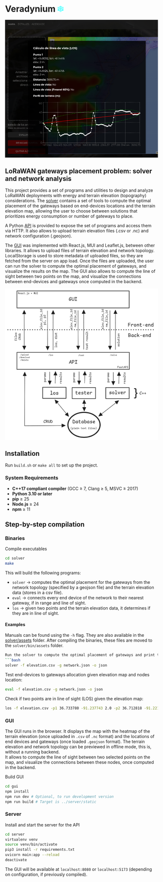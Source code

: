 # Veradynium <img src="gui/logo/logo.png" width="20" />

![screenshot](doc/screenshot_los1.png)

## LoRaWAN gateways placement problem: solver and network analysis

This project provides a set of programs and utilities to design and analyze LoRaWAN deployments with energy and terrain elevation (topography) considerations. The [solver](solver) contains a set of tools to compute the optimal placement of the gateways based on end-devices locations and the terrain elevation map, allowing the user to choose between solutions that prioritizes energy consumption or number of gateways to place.

A Python [API](server) is provided to expose the set of programs and access them via HTTP. It also allows to upload terrain elevation files (.csv or .nc) and network configuration (.geojson).

The [GUI](GUI) was implemented with React.js, MUI and Leaflet.js, between other libraries. It allows to upload files of terrain elevation and network topology. LocalStorage is used to store metadata of uploaded files, so they are fetched from the server on app load. Once the files are uploaded, the user can run the solver to compute the optimal placement of gateways, and visualize the results on the map. The GUI also allows to compute the line of sight between two points on the map, and visualize the connections between end-devices and gateways once computed in the backend.

![block diagram](doc/block_diagram.png)

## Installation
Run ```build.sh``` or ```make all``` to set up the project.  

### System Requirements

- **C++17 compliant compiler** (GCC ≥ 7, Clang ≥ 5, MSVC ≥ 2017)  
- **Python 3.10 or later**  
- **pip** ≥ 25  
- **Node.js** ≥ 24  
- **npm** ≥ 11  

## Step-by-step compilation

### Binaries
Compile executables  
```bash
cd solver
make
```
This will build the following programs:  
* ```solver``` -> computes the optimal placement for the gateways from the network topology (specified by a geojson file) and the terrain elevation data (stores in a csv file).  
* ```eval``` -> connects every end device of the network to their nearest gateway, if in range and line of sight.  
* ```los``` -> given two points and the terrain elevation data, it determines if they are in line of sight.  

#### Examples

Manuals can be found using the ```-h``` flag. They are also available in the [solver/assets](solver/assets) folder. After compiling the binaries, these files are moved to the ```solver/bin/assets``` folder.
```bash
Run the solver to compute the optimal placement of gateways and print the result using json format:  
```bash
solver -f elevation.csv -g network.json -o json  
```
Test end-devices to gateways allocation given elevation map and nodes location:  
```bash
eval -f elevation.csv -g network.json -o json
```
Check if two points are in line of sight (LOS) given the elevation map:  
```bash
los -f elevation.csv -p1 36.733780 -91.237743 2.0 -p2 36.712818 -91.221097 2.5
```


### GUI
The GUI runs in the browser. It displays the map with the heatmap of the terrain elevation (once uploaded in ```.csv``` of ```.nc``` format) and the locations of end devices and gateways (once loaded ```.geojson``` format). The terrain elevation and network topology can be previewed in offline mode, this is, without a running backend.    
It allows to compute the line of sight between two selected points on the map, and visualize the connections between these nodes, once computed in the backend.  

Build GUI
```bash
cd gui
npm install
npm run dev # Optional, to run development version
npm run build # Target is ../server/static
```

### Server
Install and start the server for the API  
```bash
cd server
virtualenv venv
source venv/bin/activate
pip3 install -r requirements.txt
uvicorn main:app --reload 
deactivate
```
The GUI will be available at ```localhost:8080``` or ```localhost:5173``` (depending on configuration, if previously compiled).  